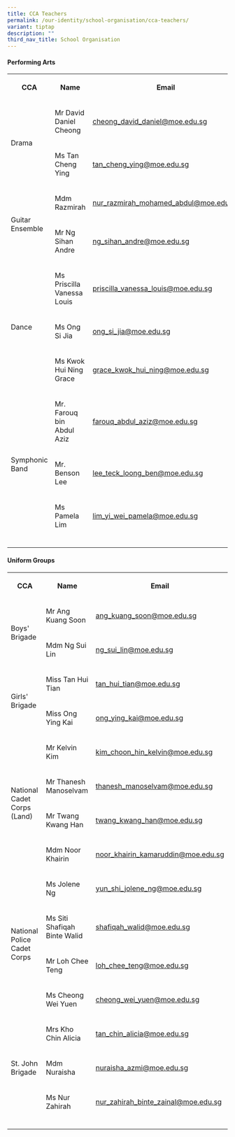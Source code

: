 ```yaml
---
title: CCA Teachers
permalink: /our-identity/school-organisation/cca-teachers/
variant: tiptap
description: ""
third_nav_title: School Organisation
---
```

<h4><strong>Performing Arts</strong></h4>
<table style="minWidth: 75px">
<colgroup>
<col>
<col>
<col>
</colgroup>
<tbody>
<tr>
<th rowspan="1" colspan="1">
<p>CCA</p>
</th>
<th rowspan="1" colspan="1">
<p>Name</p>
</th>
<th rowspan="1" colspan="1">
<p>Email</p>
</th>
</tr>
<tr>
<td rowspan="2" colspan="1">
<p>Drama</p>
</td>
<td rowspan="1" colspan="1">
<p>Mr David Daniel Cheong</p>
</td>
<td rowspan="1" colspan="1">
<p><a href="mailto:cheong_david_daniel@moe.edu.sg" rel="noopener noreferrer nofollow" target="_blank"><u>cheong_david_daniel@moe.edu.sg</u></a>
</p>
</td>
</tr>
<tr>
<td rowspan="1" colspan="1">
<p>Ms Tan Cheng Ying</p>
</td>
<td rowspan="1" colspan="1">
<p><a href="mailto:tan_cheng_ying@moe.edu.sg" rel="noopener noreferrer nofollow" target="_blank"><u>tan_cheng_ying@moe.edu.sg</u></a>
</p>
</td>
</tr>
<tr>
<td rowspan="2" colspan="1">
<p>Guitar Ensemble</p>
</td>
<td rowspan="1" colspan="1">
<p>Mdm Razmirah</p>
</td>
<td rowspan="1" colspan="1">
<p><a href="mailto:nur_razmirah_mohamed_abdul@moe.edu.sg" rel="noopener noreferrer nofollow" target="_blank"><u>nur_razmirah_mohamed_abdul@moe.edu.sg</u></a>
</p>
</td>
</tr>
<tr>
<td rowspan="1" colspan="1">
<p>Mr Ng Sihan Andre</p>
</td>
<td rowspan="1" colspan="1">
<p><a href="mailto:ng_sihan_andre@moe.edu.sg" rel="noopener noreferrer nofollow" target="_blank"><u>ng_sihan_andre@moe.edu.sg</u></a>
</p>
</td>
</tr>
<tr>
<td rowspan="3" colspan="1">
<p>Dance</p>
</td>
<td rowspan="1" colspan="1">
<p>Ms Priscilla Vanessa Louis</p>
</td>
<td rowspan="1" colspan="1">
<p><a href="mailto:priscilla_vanessa_louis@moe.edu.sg" rel="noopener noreferrer nofollow" target="_blank">priscilla_vanessa_louis@moe.edu.sg</a>
</p>
</td>
</tr>
<tr>
<td rowspan="1" colspan="1">
<p>Ms Ong Si Jia</p>
</td>
<td rowspan="1" colspan="1">
<p><a href="mailto:ong_si_jia@moe.edu.sg" rel="noopener noreferrer nofollow" target="_blank">ong_si_jia@moe.edu.sg</a>
</p>
</td>
</tr>
<tr>
<td rowspan="1" colspan="1">
<p>Ms Kwok Hui Ning Grace</p>
</td>
<td rowspan="1" colspan="1">
<p><a href="mailto:grace_kwok_hui_ning@moe.edu.sg" rel="noopener noreferrer nofollow" target="_blank">grace_kwok_hui_ning@moe.edu.sg</a>
</p>
</td>
</tr>
<tr>
<td rowspan="3" colspan="1">
<p>Symphonic Band</p>
</td>
<td rowspan="1" colspan="1">
<p>Mr. Farouq bin Abdul Aziz</p>
</td>
<td rowspan="1" colspan="1">
<p><a href="mailto:farouq_abdul_aziz@moe.edu.sg" rel="noopener noreferrer nofollow" target="_blank"><u>farouq_abdul_aziz@moe.edu.sg</u></a>
</p>
</td>
</tr>
<tr>
<td rowspan="1" colspan="1">
<p>Mr. Benson Lee</p>
</td>
<td rowspan="1" colspan="1">
<p><a href="mailto:lee_teck_loong_ben@moe.edu.sg" rel="noopener noreferrer nofollow" target="_blank"><u>lee_teck_loong_ben@moe.edu.sg</u></a>
</p>
</td>
</tr>
<tr>
<td rowspan="1" colspan="1">
<p>Ms Pamela Lim</p>
</td>
<td rowspan="1" colspan="1">
<p><a href="mailto:lim_yi_wei_pamela@moe.edu.sg" rel="noopener noreferrer nofollow" target="_blank"><u>lim_yi_wei_pamela@moe.edu.sg</u></a>
</p>
</td>
</tr>
<tr>
<td rowspan="1" colspan="1">
<p></p>
</td>
<td rowspan="1" colspan="1">
<p></p>
</td>
<td rowspan="1" colspan="1">
<p></p>
</td>
</tr>
</tbody>
</table>
<h4><strong>Uniform Groups</strong></h4>
<table style="minWidth: 75px">
<colgroup>
<col>
<col>
<col>
</colgroup>
<tbody>
<tr>
<th rowspan="1" colspan="1">
<p>CCA</p>
</th>
<th rowspan="1" colspan="1">
<p>Name</p>
</th>
<th rowspan="1" colspan="1">
<p>Email</p>
</th>
</tr>
<tr>
<td rowspan="2" colspan="1">
<p>Boys' Brigade</p>
</td>
<td rowspan="1" colspan="1">
<p>Mr Ang Kuang Soon</p>
</td>
<td rowspan="1" colspan="1">
<p><a href="mailto:ang_kuang_soon@moe.edu.sg" rel="noopener noreferrer nofollow" target="_blank"><u>ang_kuang_soon@moe.edu.sg</u></a>
</p>
</td>
</tr>
<tr>
<td rowspan="1" colspan="1">
<p>Mdm Ng Sui Lin</p>
</td>
<td rowspan="1" colspan="1">
<p><a href="mailto:ng_sui_lin@moe.edu.sg" rel="noopener noreferrer nofollow" target="_blank"><u>ng_sui_lin@moe.edu.sg</u></a>
</p>
</td>
</tr>
<tr>
<td rowspan="2" colspan="1">
<p>Girls' Brigade</p>
</td>
<td rowspan="1" colspan="1">
<p>Miss Tan Hui Tian</p>
</td>
<td rowspan="1" colspan="1">
<p><a href="mailto:tan_hui_tian@moe.edu.sg" rel="noopener noreferrer nofollow" target="_blank">tan_hui_tian@moe.edu.sg</a>
</p>
</td>
</tr>
<tr>
<td rowspan="1" colspan="1">
<p>Miss Ong Ying Kai</p>
</td>
<td rowspan="1" colspan="1">
<p><a href="mailto:ong_ying_kai@moe.edu.sg" rel="noopener noreferrer nofollow" target="_blank">ong_ying_kai@moe.edu.sg</a>
</p>
</td>
</tr>
<tr>
<td rowspan="4" colspan="1">
<p>National Cadet Corps (Land)</p>
</td>
<td rowspan="1" colspan="1">
<p>Mr Kelvin Kim</p>
</td>
<td rowspan="1" colspan="1">
<p><a href="mailto:kim_choon_hin_kelvin@moe.edu.sg" rel="noopener noreferrer nofollow" target="_blank"><u>kim_choon_hin_kelvin@moe.edu.sg</u></a>
</p>
</td>
</tr>
<tr>
<td rowspan="1" colspan="1">
<p>Mr Thanesh Manoselvam</p>
</td>
<td rowspan="1" colspan="1">
<p><a href="mailto:thanesh_manoselvam@moe.edu.sg" rel="noopener noreferrer nofollow" target="_blank"><u>thanesh_manoselvam@moe.edu.sg</u></a>
</p>
</td>
</tr>
<tr>
<td rowspan="1" colspan="1">
<p>Mr Twang Kwang Han</p>
</td>
<td rowspan="1" colspan="1">
<p><a href="mailto:twang_kwang_han@moe.edu.sg" rel="noopener noreferrer nofollow" target="_blank"><u>twang_kwang_han@moe.edu.sg</u></a>
</p>
</td>
</tr>
<tr>
<td rowspan="1" colspan="1">
<p>Mdm Noor Khairin</p>
</td>
<td rowspan="1" colspan="1">
<p><a href="mailto:noor_khairin_kamaruddin@moe.edu.sg" rel="noopener noreferrer nofollow" target="_blank"><u>noor_khairin_kamaruddin@moe.edu.sg</u></a>
</p>
</td>
</tr>
<tr>
<td rowspan="4" colspan="1">
<p>National Police Cadet Corps</p>
</td>
<td rowspan="1" colspan="1">
<p>Ms Jolene Ng</p>
</td>
<td rowspan="1" colspan="1">
<p><a href="mailto:yun_shi_jolene_ng@moe.edu.sg" rel="noopener noreferrer nofollow" target="_blank"><u>yun_shi_jolene_ng@moe.edu.sg</u></a>
</p>
</td>
</tr>
<tr>
<td rowspan="1" colspan="1">
<p>Ms Siti Shafiqah Binte Walid</p>
</td>
<td rowspan="1" colspan="1">
<p><a href="mailto:shafiqah_walid@moe.edu.sg" rel="noopener noreferrer nofollow" target="_blank"><u>shafiqah_walid@moe.edu.sg</u></a>
</p>
</td>
</tr>
<tr>
<td rowspan="1" colspan="1">
<p>Mr Loh Chee Teng</p>
</td>
<td rowspan="1" colspan="1">
<p><a href="mailto:loh_chee_teng@moe.edu.sg" rel="noopener noreferrer nofollow" target="_blank"><u>loh_chee_teng@moe.edu.sg</u></a>
</p>
</td>
</tr>
<tr>
<td rowspan="1" colspan="1">
<p>Ms Cheong Wei Yuen</p>
</td>
<td rowspan="1" colspan="1">
<p><a href="mailto:cheong_wei_yuen@moe.edu.sg" rel="noopener noreferrer nofollow" target="_blank"><u>cheong_wei_yuen@moe.edu.sg</u></a>
</p>
</td>
</tr>
<tr>
<td rowspan="3" colspan="1">
<p>St. John Brigade</p>
</td>
<td rowspan="1" colspan="1">
<p>Mrs Kho Chin Alicia</p>
</td>
<td rowspan="1" colspan="1">
<p><a href="mailto:tan_chin_alicia@moe.edu.sg" rel="noopener noreferrer nofollow" target="_blank">tan_chin_alicia@moe.edu.sg</a>
</p>
</td>
</tr>
<tr>
<td rowspan="1" colspan="1">
<p>Mdm Nuraisha</p>
</td>
<td rowspan="1" colspan="1">
<p><a href="mailto:nuraisha_azmi@moe.edu.sg" rel="noopener noreferrer nofollow" target="_blank">nuraisha_azmi@moe.edu.sg</a>
</p>
</td>
</tr>
<tr>
<td rowspan="1" colspan="1">
<p>Ms Nur Zahirah</p>
</td>
<td rowspan="1" colspan="1">
<p><a href="mailto:nur_zahirah_binte_zainal@moe.edu.sg" rel="noopener noreferrer nofollow" target="_blank">nur_zahirah_binte_zainal@moe.edu.sg</a>
</p>
</td>
</tr>
<tr>
<td rowspan="1" colspan="1">
<p></p>
</td>
<td rowspan="1" colspan="1">
<p></p>
</td>
<td rowspan="1" colspan="1">
<p></p>
</td>
</tr>
</tbody>
</table>
<p></p>